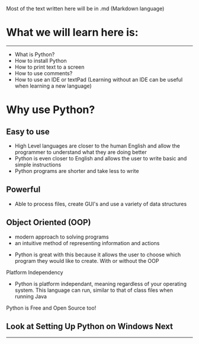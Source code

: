 Most of the text written here will be in .md (Markdown language)

# What we will learn here is:
---

* What is Python?
* How to install Python
* How to print text to a screen 
* How to use comments?
* How to use an IDE or textPad (Learning without an IDE can be useful when learning a new language)



# Why use Python?

Easy to use
--
- High Level languages are closer to the human English and allow the programmer to understand what they are doing better
- Python is even closer to English and allows the user to write basic and simple instructions
- Python programs are shorter and take less to write

Powerful
--
- Able to process files, create GUI's and use a variety of data structures


Object Oriented (OOP)
--
- modern approach to solving programs
- an intuitive method of representing information and actions

* Python is great with this because it allows the user to choose which program they would like to create. With or without the OOP


Platform Independency
- Python is platform independant, meaning regardless of your operating system. This language can run, similar to that of class
files when running Java

Python is Free and Open Source too!

## __Look at Setting Up Python on Windows Next__
---